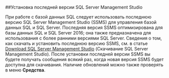 ##Установка последней версии SQL Server Management Studio

  При работе с базой данных SQL следует использовать последнюю версию SQL Server Management Studio (SSMS) для управления базой данных SQL и SQL Server. Последняя версия SSMS оптимизирована для базы данных SQL и SQL Server 2016; она также предназначена для использования с более ранними версиями SQL Server. Сведения о том, как скачать и установить последнюю версию SSMS, см. в статье [Download SQL Server Management Studio](https://msdn.microsoft.com/library/mt238290.aspx) (Скачивание SQL Server Management Studio). После установки последней версии SSMS вы будете получать сообщения всякий раз, когда новая версия SSMS будет доступна для скачивания. Наличие обновлений можно также проверять в меню **Средства**.

<!---HONumber=AcomDC_0420_2016-->